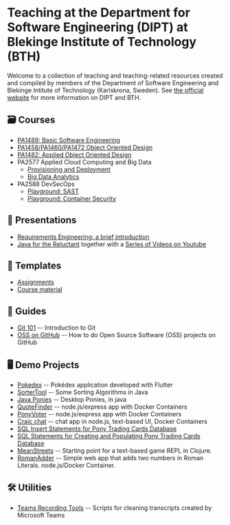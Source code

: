 # Teaching at the Department for Software Engineering (DIPT) at Blekinge Institute of Technology (BTH)

Welcome to a collection of teaching and teaching-related resources created and compiled by members of the
Department of Software Engineering and Blekinge Intitute of Technology (Karlskrona, Sweden).
See [the official website](https://www.bth.se/eng/about-bth/departments/softwareengineering/) for more information on DIPT and BTH.

## 🗃️ Courses

- [PA1489: Basic Software Engineering](https://github.com/bth-dipt-teaching/PA1489-Basic-SE)
- [PA1458/PA1460/PA1472 Object Oriented Design](https://github.com/bth-dipt-teaching/PA1458-OO-Design)
- [PA1482: Applied Object Oriented Design](https://github.com/bth-dipt-teaching/PA1482-Applied-OO-Design)
- PA2577 Applied Cloud Computing and Big Data
  - [Provisioning and Deployment](https://github.com/mickesv/ProvisioningDeployment)
  - [Big Data Analytics](https://github.com/mickesv/BigDataAnalytics)
- PA2588 DevSecOps
  - [Playground: SAST](https://github.com/bth-dipt-teaching/pa2588-devsecops-sast)
  - [Playground: Container Security](https://github.com/bth-dipt-teaching/pa2588-devsecops-container-security)

## 💁 Presentations

- [Requirements Engineering: a brief introduction](https://github.com/bth-dipt-teaching/req-eng-fundamentals)
- [Java for the Reluctant](https://github.com/mickesv/Reluctant-Java) together with a [Series of Videos on Youtube](https://www.youtube.com/playlist?list=PLRyU9jMTRIX7QUrxZF9HNLbdXtiv6F9MT)

## 📄 Templates

- [Assignments](https://github.com/bth-dipt-teaching/DIPT_assignment_tmpl)
- [Course material](https://github.com/bth-dipt-teaching/course-template)

## 🧾 Guides

- [Git 101](https://github.com/andreas-bauer/git-101) -- Introduction to Git
- [OSS on GitHub](https://github.com/andreas-bauer/oss-on-github) -- How to do Open Source Software (OSS) projects on GitHub

## 🖥️ Demo Projects

- [Pokedex](https://github.com/bth-dipt-teaching/pokedex) -- Pokédex application developed with Flutter
- [SorterTool](https://codeberg.org/mickesv/SorterTool.git) -- Some Sorting Algorithms in Java
- [Java Ponies](https://codeberg.org/mickesv/JavaPonies.git) -- Desktop Ponies, in java
- [QuoteFinder](https://github.com/mickesv/ProvisioningDeployment.git) -- node.js/express app with Docker Containers
- [PonyVoter](https://codeberg.org/mickesv/PonyVoter.git) -- node.js/express app with Docker Containers
- [Craic chat](https://codeberg.org/mickesv/craic.git) -- chat app in node.js, text-based UI, Docker Containers
- [SQL Insert Statements for Pony Trading Cards Database](https://codeberg.org/mickesv/gists/raw/branch/main/TradingCards_insert.sql)
- [SQL Statements for Creating and Populating Pony Trading Cards Database](https://codeberg.org/mickesv/gists/raw/branch/main/TradingCards_full.sql)
- [MeanStreets](https://codeberg.org/mickesv/MeanStreets) -- Starting point for a text-based game REPL in Clojure.
- [RomanAdder](https://codeberg.org/mickesv/RomanAdder) -- Simple web app that adds two numbers in Roman Literals. node.js/Docker Container.

## 🛠️ Utilities

- [Teams Recording Tools](https://github.com/bth-dipt-teaching/teams-recordings-tools) -- Scripts for cleaning transcripts created by Microsoft Teams
